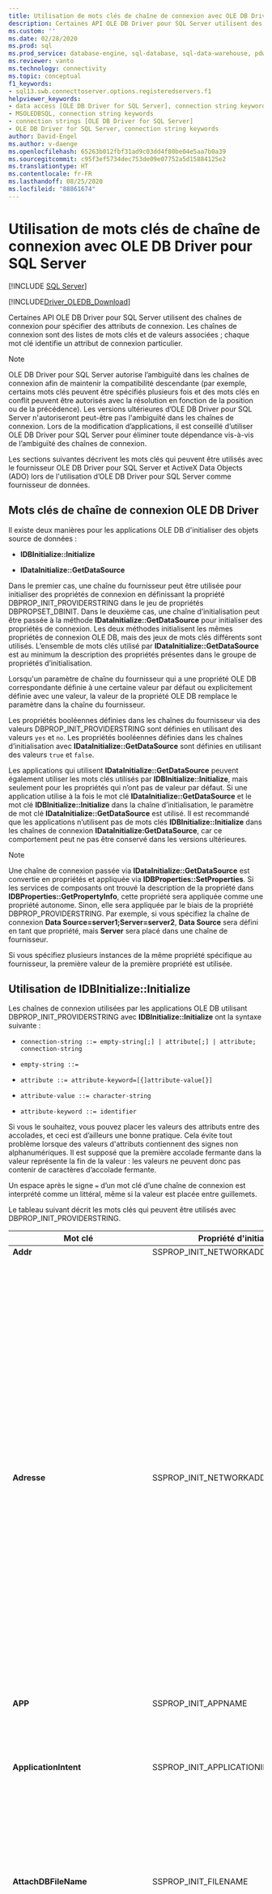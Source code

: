 ```yaml
---
title: Utilisation de mots clés de chaîne de connexion avec OLE DB Driver
description: Certaines API OLE DB Driver pour SQL Server utilisent des chaînes de connexion, qui sont une liste de mots clés et de valeurs qui identifient des attributs de connexion particuliers.
ms.custom: ''
ms.date: 02/28/2020
ms.prod: sql
ms.prod_service: database-engine, sql-database, sql-data-warehouse, pdw
ms.reviewer: vanto
ms.technology: connectivity
ms.topic: conceptual
f1_keywords:
- sql13.swb.connecttoserver.options.registeredservers.f1
helpviewer_keywords:
- data access [OLE DB Driver for SQL Server], connection string keywords
- MSOLEDBSQL, connection string keywords
- connection strings [OLE DB Driver for SQL Server]
- OLE DB Driver for SQL Server, connection string keywords
author: David-Engel
ms.author: v-daenge
ms.openlocfilehash: 65263b012fbf31ad9c03dd4f80be04e5aa7b0a39
ms.sourcegitcommit: c95f3ef5734dec753de09e07752a5d15884125e2
ms.translationtype: HT
ms.contentlocale: fr-FR
ms.lasthandoff: 08/25/2020
ms.locfileid: "88861674"
---
```

# <a name="using-connection-string-keywords-with-ole-db-driver-for-sql-server"></a>Utilisation de mots clés de chaîne de connexion avec OLE DB Driver pour SQL Server
[!INCLUDE [SQL Server](../../../includes/applies-to-version/sql-asdb-asdbmi-asa-pdw.md)]

[!INCLUDE[Driver_OLEDB_Download](../../../includes/driver_oledb_download.md)]

  Certaines API OLE DB Driver pour SQL Server utilisent des chaînes de connexion pour spécifier des attributs de connexion. Les chaînes de connexion sont des listes de mots clés et de valeurs associées ; chaque mot clé identifie un attribut de connexion particulier.  
  
> [!NOTE]
> OLE DB Driver pour SQL Server autorise l’ambiguïté dans les chaînes de connexion afin de maintenir la compatibilité descendante (par exemple, certains mots clés peuvent être spécifiés plusieurs fois et des mots clés en conflit peuvent être autorisés avec la résolution en fonction de la position ou de la précédence). Les versions ultérieures d’OLE DB Driver pour SQL Server n'autoriseront peut-être pas l'ambiguïté dans les chaînes de connexion. Lors de la modification d’applications, il est conseillé d’utiliser OLE DB Driver pour SQL Server pour éliminer toute dépendance vis-à-vis de l’ambiguïté des chaînes de connexion.  
  
 Les sections suivantes décrivent les mots clés qui peuvent être utilisés avec le fournisseur OLE DB Driver pour SQL Server et ActiveX Data Objects (ADO) lors de l'utilisation d’OLE DB Driver pour SQL Server comme fournisseur de données.  

## <a name="ole-db-driver-connection-string-keywords"></a>Mots clés de chaîne de connexion OLE DB Driver  

 Il existe deux manières pour les applications OLE DB d'initialiser des objets source de données :  
  
-   **IDBInitialize::Initialize**  
  
-   **IDataInitialize::GetDataSource**  
  
 Dans le premier cas, une chaîne du fournisseur peut être utilisée pour initialiser des propriétés de connexion en définissant la propriété DBPROP_INIT_PROVIDERSTRING dans le jeu de propriétés DBPROPSET_DBINIT. Dans le deuxième cas, une chaîne d’initialisation peut être passée à la méthode **IDataInitialize::GetDataSource** pour initialiser des propriétés de connexion. Les deux méthodes initialisent les mêmes propriétés de connexion OLE DB, mais des jeux de mots clés différents sont utilisés. L’ensemble de mots clés utilisé par **IDataInitialize::GetDataSource** est au minimum la description des propriétés présentes dans le groupe de propriétés d’initialisation.  
  
 Lorsqu'un paramètre de chaîne du fournisseur qui a une propriété OLE DB correspondante définie à une certaine valeur par défaut ou explicitement définie avec une valeur, la valeur de la propriété OLE DB remplace le paramètre dans la chaîne du fournisseur.  
  
 Les propriétés booléennes définies dans les chaînes du fournisseur via des valeurs DBPROP_INIT_PROVIDERSTRING sont définies en utilisant des valeurs `yes` et `no`. Les propriétés booléennes définies dans les chaînes d’initialisation avec **IDataInitialize::GetDataSource** sont définies en utilisant des valeurs `true` et `false`.  
  
 Les applications qui utilisent **IDataInitialize::GetDataSource** peuvent également utiliser les mots clés utilisés par **IDBInitialize::Initialize**, mais seulement pour les propriétés qui n’ont pas de valeur par défaut. Si une application utilise à la fois le mot clé **IDataInitialize::GetDataSource** et le mot clé **IDBInitialize::Initialize** dans la chaîne d’initialisation, le paramètre de mot clé **IDataInitialize::GetDataSource** est utilisé. Il est recommandé que les applications n’utilisent pas de mots clés **IDBInitialize::Initialize** dans les chaînes de connexion **IDataInitialize:GetDataSource**, car ce comportement peut ne pas être conservé dans les versions ultérieures.  
  
> [!NOTE]  
>  Une chaîne de connexion passée via **IDataInitialize::GetDataSource** est convertie en propriétés et appliquée via **IDBProperties::SetProperties**. Si les services de composants ont trouvé la description de la propriété dans **IDBProperties::GetPropertyInfo**, cette propriété sera appliquée comme une propriété autonome. Sinon, elle sera appliquée par le biais de la propriété DBPROP_PROVIDERSTRING. Par exemple, si vous spécifiez la chaîne de connexion **Data Source=server1;Server=server2**, **Data Source** sera défini en tant que propriété, mais **Server** sera placé dans une chaîne de fournisseur.  
  
 Si vous spécifiez plusieurs instances de la même propriété spécifique au fournisseur, la première valeur de la première propriété est utilisée.  

## <a name="using-idbinitializeinitialize"></a>Utilisation de IDBInitialize::Initialize

 Les chaînes de connexion utilisées par les applications OLE DB utilisant DBPROP_INIT_PROVIDERSTRING avec **IDBInitialize::Initialize** ont la syntaxe suivante :  
  
 - `connection-string ::= empty-string[;] | attribute[;] | attribute; connection-string`  
  
 - `empty-string ::=`  
  
 - `attribute ::= attribute-keyword=[{]attribute-value[}]`  
  
 - `attribute-value ::= character-string`  
  
 - `attribute-keyword ::= identifier`  
  
 Si vous le souhaitez, vous pouvez placer les valeurs des attributs entre des accolades, et ceci est d’ailleurs une bonne pratique. Cela évite tout problème lorsque des valeurs d'attributs contiennent des signes non alphanumériques. Il est supposé que la première accolade fermante dans la valeur représente la fin de la valeur : les valeurs ne peuvent donc pas contenir de caractères d’accolade fermante.  
  
 Un espace après le signe `=` d’un mot clé d’une chaîne de connexion est interprété comme un littéral, même si la valeur est placée entre guillemets.  
  
 Le tableau suivant décrit les mots clés qui peuvent être utilisés avec DBPROP_INIT_PROVIDERSTRING.  
  
|Mot clé|Propriété d'initialisation|Description|  
|-------------|-----------------------------|-----------------|  
|**Addr**|SSPROP_INIT_NETWORKADDRESS|Synonyme de **Address**.|  
|**Adresse**|SSPROP_INIT_NETWORKADDRESS|Adresse réseau du serveur exécutant une instance de [!INCLUDE[ssNoVersion](../../../includes/ssnoversion-md.md)]. **Address** est généralement le nom réseau du serveur, mais il peut s’agir d’autres noms tels qu’un canal, une adresse IP ou un port TCP/IP et une adresse de socket.<br /><br /> Si vous spécifiez une adresse IP, assurez-vous que les protocoles TCP/IP ou de canaux nommés sont activés dans le Gestionnaire de configuration [!INCLUDE[ssNoVersion](../../../includes/ssnoversion-md.md)].<br /><br /> La valeur **Adresse** est prioritaire sur la valeur passée à **Serveur** dans les chaînes de connexion lors de l’utilisation d’OLE DB Driver pour SQL Server. Notez également que `Address=;` se connecte au serveur spécifié dans le mot clé **Server**, tandis que `Address= ;, Address=.;`, `Address=localhost;` et `Address=(local);` entraîne tous l’établissement d’une connexion au serveur local.<br /><br /> La syntaxe complète du mot clé **Address** est la suivante :<br /><br /> [_protocol_ **:** ]_Address_[ **,** _port &#124;\pipe\pipename_]<br /><br /> Le_protocole_ peut avoir la valeur **tcp** (TCP/IP), **lpc** (mémoire partagée) ou **np** (canaux nommés). Pour plus d’informations sur les protocoles, consultez [Configurer des protocoles clients](../../../database-engine/configure-windows/configure-client-protocols.md).<br /><br /> Si les mots clés _protocole_ et **réseau** ne sont pas spécifiés, OLE DB Driver pour SQL Server utilise l’ordre des protocoles spécifié dans [!INCLUDE[ssNoVersion](../../../includes/ssnoversion-md.md)] Configuration Manager.<br /><br /> *port* est le port auquel se connecter, sur le serveur spécifié. Par défaut, [!INCLUDE[ssNoVersion](../../../includes/ssnoversion-md.md)] utilise le port 1433.|   
|**APP**|SSPROP_INIT_APPNAME|Chaîne identifiant l'application.|  
|**ApplicationIntent**|SSPROP_INIT_APPLICATIONINTENT|Déclare le type de la charge de travail de l'application lors de la connexion à un serveur. Les valeurs possibles sont `ReadOnly` et `ReadWrite`.<br /><br /> Par défaut, il s’agit de `ReadWrite`. Pour plus d’informations sur la prise en charge d’OLE DB Driver pour SQL Server pour les [!INCLUDE[ssHADR](../../../includes/sshadr-md.md)], consultez [Prise en charge par OLE DB Driver pour SQL Server de la haute disponibilité et de la récupération](../features/oledb-driver-for-sql-server-support-for-high-availability-disaster-recovery.md).|  
|**AttachDBFileName**|SSPROP_INIT_FILENAME|Nom du fichier primaire (incluez le nom de chemin d'accès complet) d'une base de données pouvant être attachée. Pour utiliser **AttachDBFileName**, vous devez également spécifier le nom de la base de données avec le mot clé Database de chaîne de fournisseur. Si la base de données a été attachée précédemment, [!INCLUDE[ssNoVersion](../../../includes/ssnoversion-md.md)] ne la rattache pas (il utilise la base de données attachée comme valeur par défaut pour la connexion).|  
|**Authentification**<a href="#table1_1"><sup id="table1_authmode">**1**</sup></a>|SSPROP_AUTH_MODE|Spécifie l’authentification SQL ou Active Directory utilisée. Les valeurs autorisées sont :<br/><ul><li>`(not set)`: Mode d’authentification déterminé par les autres mots clés.</li><li>`ActiveDirectoryPassword:`Authentification par ID d’utilisateur et mot de passe avec une identité Azure Active Directory.</li><li>`ActiveDirectoryIntegrated:` Authentification intégrée avec une identité Azure Active Directory.</li><br/>**REMARQUE :** Le mot clé `ActiveDirectoryIntegrated` peut également être utilisé pour l’authentification Windows à SQL Server. Il remplace les mots clés d’authentification `Integrated Security` (ou `Trusted_Connection`). Il est **recommandé** que les applications qui utilisent des mots clés `Integrated Security` (ou `Trusted_Connection`) ou leurs propriétés correspondantes définissent la valeur du mot clé `Authentication` (ou de sa propriété correspondante) sur `ActiveDirectoryIntegrated` pour activer le nouveau chiffrement et le comportement de validation de certificat.<br/><br/><li>`ActiveDirectoryInteractive:` Authentification interactive avec une identité Azure Active Directory. Cette méthode prend en charge Azure Multi-Factor Authentication (MFA). </li><li>`ActiveDirectoryMSI:` Authentification d’une [identité managée (MSI)](https://docs.microsoft.com/azure/active-directory/managed-identities-azure-resources/overview). Pour une identité affectée par l’utilisateur, l’ID d’utilisateur doit être défini sur l’ID d’objet de l’identité d’utilisateur.</li><li>`SqlPassword:` Authentification à l’aide de l’ID d’utilisateur et du mot de passe.</li><br/>**REMARQUE :** Il est **recommandé** que les applications utilisant l’authentification `SQL Server` définissent la valeur du mot clé `Authentication` (ou de sa propriété correspondante) sur `SqlPassword` pour activer le [nouveau chiffrement et le comportement de validation de certificat](../features/using-azure-active-directory.md#encryption-and-certificate-validation).</ul>|
|**Traduire automatiquement**|SSPROP_INIT_AUTOTRANSLATE|Synonyme de **AutoTranslate**.|  
|**AutoTranslate**|SSPROP_INIT_AUTOTRANSLATE|Configure la traduction de caractères OEM/ANSI. Les valeurs reconnues sont `yes` et `no`.|  
|**Sauvegarde de la base de données**|DBPROP_INIT_CATALOG|Nom de la base de données.|  
|**DataTypeCompatibility**|SSPROP_INIT_DATATYPECOMPATIBILITY|Spécifie le mode de gestion de type de données à utiliser. Les valeurs reconnues sont `0` pour les types de données de fournisseur et `80` pour les types de données SQL Server 2000.|  
|**Chiffrer**<a href="#table1_1"><sup>**1**</sup></a>|SSPROP_INIT_ENCRYPT|Spécifie si les données doivent être chiffrées avant d'être envoyées sur le réseau. Les valeurs possibles sont `yes` et `no`. La valeur par défaut est `no`.|  
|**FailoverPartner**|SSPROP_INIT_FAILOVERPARTNER|Nom du serveur de basculement utilisé pour la mise en miroir de bases de données.|  
|**FailoverPartnerSPN**|SSPROP_INIT_FAILOVERPARTNERSPN|Nom principal de service du partenaire de basculement. La valeur par défaut est une chaîne vide. Une chaîne vide force OLE DB Driver pour SQL Server à utiliser le nom principal de service par défaut, généré par le fournisseur.|  
|**Langage**|SSPROPT_INIT_CURRENTLANGUAGE|Langue de [!INCLUDE[ssNoVersion](../../../includes/ssnoversion-md.md)].|  
|**MarsConn**|SSPROP_INIT_MARSCONNECTION|Active ou désactive MARS (Multiple Active Result Set) sur la connexion si le serveur est [!INCLUDE[ssVersion2005](../../../includes/ssversion2005-md.md)] ou version ultérieure. Les valeurs possibles sont `yes` et `no`. La valeur par défaut est `no`.|  
|**MultiSubnetFailover**|SSPROP_INIT_MULTISUBNETFAILOVER|Spécifiez toujours **MultiSubnetFailover=Yes** lors de la connexion à l’écouteur de groupe de disponibilité d’un groupe de disponibilité [!INCLUDE[ssNoVersion](../../../includes/ssnoversion-md.md)] ou d’une instance de cluster de basculement [!INCLUDE[ssNoVersion](../../../includes/ssnoversion-md.md)]. **MultiSubnetFailover=Yes** configure OLE DB Driver pour SQL Server pour accélérer la détection du serveur (actuellement) actif et la connexion à ce dernier. Les valeurs possibles sont `Yes` et `No`. Par défaut, il s’agit de `No`. Par exemple :<br /><br /> `MultiSubnetFailover=Yes`<br /><br /> Pour plus d’informations sur la prise en charge d’OLE DB Driver pour SQL Server pour les [!INCLUDE[ssHADR](../../../includes/sshadr-md.md)], consultez [Prise en charge par OLE DB Driver pour SQL Server de la haute disponibilité et de la récupération](../../oledb/features/oledb-driver-for-sql-server-support-for-high-availability-disaster-recovery.md).|  
|**Net**|SSPROP_INIT_NETWORKLIBRARY|Synonyme de **Network**.|  
|**Réseau**|SSPROP_INIT_NETWORKLIBRARY|Bibliothèque réseau utilisée pour établir une connexion à une instance de [!INCLUDE[ssNoVersion](../../../includes/ssnoversion-md.md)] dans l'organisation.|  
|**Network Library**|SSPROP_INIT_NETWORKLIBRARY|Synonyme de **Network**.|  
|**PacketSize**|SSPROP_INIT_PACKETSIZE|Taille du paquet Tabular Data Stream (TDS). La valeur par défaut est 0 (la valeur réelle est déterminée par le serveur).|  
|**PersistSensitive**|DBPROP_AUTH_PERSIST_SENSITIVE_AUTHINFO|Accepte les chaînes `yes` et `no` comme valeurs. Quand `no` est utilisé, l’objet source de données n’est pas autorisé à rendre persistantes les informations d’authentification sensibles|  
|**PWD**|DBPROP_AUTH_PASSWORD|Mot de passe de compte de connexion [!INCLUDE[ssNoVersion](../../../includes/ssnoversion-md.md)].|  
|**Serveur**|DBPROP_INIT_DATASOURCE|Nom d'une instance de [!INCLUDE[ssNoVersion](../../../includes/ssnoversion-md.md)]. La valeur doit être le nom d'un serveur sur le réseau, une adresse IP ou le nom d'un alias du Gestionnaire de configuration [!INCLUDE[ssNoVersion](../../../includes/ssnoversion-md.md)].<br /><br /> Lorsque cette valeur n'est pas spécifiée, une connexion est établie à l'instance par défaut sur l'ordinateur local.<br /><br /> Le mot clé **Address** remplace le mot clé **Server**.<br /><br /> Vous pouvez vous connecter à l’instance par défaut sur le serveur local en spécifiant l’un des éléments suivants :<br /><br /> **Server=;**<br /><br /> **Server=.;**<br /><br /> **Server=(local);**<br /><br /> **Server=(local);**<br /><br /> **Server=(localhost);**<br /><br /> **Server=(localdb)\\** *instancename* **;**<br /><br /> Pour plus d’informations sur la prise en charge de LocalDB, consultez [Prise en charge de la base de données locale par OLE DB Driver pour SQL Server](../../oledb/features/oledb-driver-for-sql-server-support-for-localdb.md).<br /><br /> Pour spécifier une instance nommée de [!INCLUDE[ssNoVersion](../../../includes/ssnoversion-md.md)], ajoutez **\\** _InstanceName_.<br /><br /> Si aucun serveur n'est spécifié, une connexion est établie à l'instance par défaut sur l'ordinateur local.<br /><br /> Si vous spécifiez une adresse IP, assurez-vous que les protocoles TCP/IP ou de canaux nommés sont activés dans le Gestionnaire de configuration [!INCLUDE[ssNoVersion](../../../includes/ssnoversion-md.md)].<br /><br /> La syntaxe complète du mot clé **Server** est la suivante :<br /><br /> **Server=** [_protocol_ **:** ]*Server*[ **,** _port_]<br /><br /> Le_protocole_ peut avoir la valeur **tcp** (TCP/IP), **lpc** (mémoire partagée) ou **np** (canaux nommés).<br /><br /> Voici un exemple de spécification d'un canal nommé :<br /><br /> `np:\\.\pipe\MSSQL$MYINST01\sql\query`<br /><br /> La ligne ci-dessus spécifie le protocole de canal nommé (`np`), un canal nommé sur la machine locale (`\\.\pipe`), le nom de l’instance [!INCLUDE[ssNoVersion](../../../includes/ssnoversion-md.md)] (`MSSQL$MYINST01`) et le nom par défaut du canal nommé (`sql/query`).<br /><br /> Si les mots clés *protocole* et **réseau** ne sont pas spécifiés, OLE DB Driver pour SQL Server utilise l’ordre des protocoles spécifié dans [!INCLUDE[ssNoVersion](../../../includes/ssnoversion-md.md)] Configuration Manager.<br /><br /> *port* est le port auquel se connecter, sur le serveur spécifié. Par défaut, [!INCLUDE[ssNoVersion](../../../includes/ssnoversion-md.md)] utilise le port 1433.<br /><br /> Les espaces sont ignorés au début de la valeur passée à **Server** dans les chaînes de connexion serveur lors de l'utilisation d’OLE DB Driver pour SQL Server.|   
|**ServerSPN**|SSPROP_INIT_SERVERSPN|Nom principal de service (SPN) du serveur. La valeur par défaut est une chaîne vide. Une chaîne vide force OLE DB Driver pour SQL Server à utiliser le nom principal de service par défaut, généré par le fournisseur.|  
|**Délai d'expiration**|DBPROP_INIT_TIMEOUT|Durée (en secondes) pendant laquelle attendre que l'initialisation de source de données s'achève.|  
|**TransparentNetworkIPResolution**|SSPROP_INIT_TNIR|Affecte la séquence de connexion lorsque la première adresse IP résolue du nom d’hôte ne répond pas et qu’il existe plusieurs adresses IP associées au nom d’hôte. TNIR interagit avec MultiSubnetFailover pour fournir plusieurs séquences de connexion. Les valeurs possibles sont `Yes` et `No`. La valeur par défaut est `Yes`. Pour plus d’informations, consultez [Utilisation de la résolution d’adresses IP réseau transparente](../../oledb/features/using-transparent-network-ip-resolution.md).|  
|**Trusted_Connection**|DBPROP_AUTH_INTEGRATED|Quand la valeur `yes` est spécifiée, cela indique à OLE DB Driver pour SQL Server d’utiliser l’authentification Windows pour la validation de la connexion. Sinon, OLE DB Driver pour SQL Server utilise un nom d’utilisateur et un mot de passe [!INCLUDE[ssNoVersion](../../../includes/ssnoversion-md.md)] pour la validation de la connexion, et les mots clés UID et PWD doivent être spécifiés.|  
|**TrustServerCertificate**<a href="#table1_1"><sup>**1**</sup></a>|SSPROP_INIT_TRUST_SERVER_CERTIFICATE|Accepte les chaînes `yes` et `no` comme valeurs. La valeur par défaut est `no`, ce qui signifie que le certificat de serveur sera validé.|  
|**UID**|DBPROP_AUTH_USERID|Nom du compte de connexion [!INCLUDE[ssNoVersion](../../../includes/ssnoversion-md.md)].|  
|**UseFMTONLY**|SSPROP_INIT_USEFMTONLY|Contrôle la façon dont les métadonnées sont récupérées pendant la connexion à [!INCLUDE[ssSQL11](../../../includes/sssql11-md.md)] et les versions ultérieures. Les valeurs possibles sont `yes` et `no`. La valeur par défaut est `no`.<br /><br />Par défaut, OLE DB Driver pour SQL Server utilise les procédures stockées [sp_describe_first_result_set](../../../relational-databases/system-stored-procedures/sp-describe-first-result-set-transact-sql.md) et [sp_describe_undeclared_parameters](../../../relational-databases/system-stored-procedures/sp-describe-undeclared-parameters-transact-sql.md) pour récupérer les métadonnées. Ces procédures stockées ont quelques limitations (par exemple, elles échouent lors de l’utilisation de tables temporaires). La définition de **UseFMTONLY** sur `yes` indique au pilote d’utiliser à la place [SET FMTONLY](../../../t-sql/statements/set-fmtonly-transact-sql.md) pour la récupération des métadonnées.|  
|**UseProcForPrepare**|SSPROP_INIT_USEPROCFORPREP|Ce mot clé est déconseillé et sa valeur est ignorée par le fournisseur OLE DB Driver pour SQL Server.|  
|**WSID**|SSPROP_INIT_WSID|Identificateur de station de travail.|  
  
<b id="table1_1">[1] :</b> Pour améliorer la sécurité, le chiffrement et le comportement de validation des certificats changent quand vous utilisez les propriétés d’initialisation de jeton d’authentification ou d’accès, ou les mots clés de chaîne de connexion correspondants. Pour plus d’informations, consultez [Chiffrement et validation des certificats](../features/using-azure-active-directory.md#encryption-and-certificate-validation).

## <a name="using-idatainitializegetdatasource"></a>Utilisation de IDataInitialize::GetDataSource

 Les chaînes de connexion utilisées par les applications OLE DB utilisant **IDataInitialize::GetDataSource** ont la syntaxe suivante :  
  
 - `connection-string ::= empty-string[;] | attribute[;] | attribute; connection-string`  
  
 - `empty-string ::=`  
  
 - `attribute ::= attribute-keyword=[quote]attribute-value[quote]`  
  
 - `attribute-value ::= character-string`  
  
 - `attribute-keyword ::= identifier`  
  
 - `quote ::= " | '`  
  
 L'utilisation des propriétés doit être conforme à la syntaxe autorisée dans l'étendue. Par exemple, **WSID** utilise des accolades ( **{}** ) pour les guillemets et **Nom de l’application** utilise des guillemets simples ( **'** ) ou doubles ( **"** ). Seules les propriétés de chaîne peuvent être mises entre guillemets. Une erreur `Connection String does not conform to OLE DB specification` est générée si vous tentez de placer entre guillemets un entier ou une propriété énumérée.  
  
 Les valeurs d'attributs peuvent éventuellement être placées entre guillemets simples ou doubles, et ceci est d'ailleurs recommandé. Cela évite tout problème lorsque des valeurs contiennent des caractères non alphanumériques. Le caractère entre guillemets utilisé peut également apparaître dans des valeurs, à condition de doubler les guillemets.  
  
 Un espace après le signe égal (=) d’un mot clé de chaîne de connexion sera interprété comme un littéral, même si la valeur est placée entre guillemets.  
  
 Si une chaîne de connexion a plusieurs des propriétés répertoriées dans le tableau suivant, la valeur de la dernière propriété sera utilisée.  
  
 Le tableau suivant décrit les mots clés qui peuvent être utilisés avec **IDataInitialize::GetDataSource** :  
  
|Mot clé|Propriété d'initialisation|Description|  
|-------------|-----------------------------|-----------------|  
|**Jeton d'accès**<a href="#table2_1"><sup id="table2_accesstoken">**1**</sup></a>|SSPROP_AUTH_ACCESS_TOKEN|Le jeton d’accès utilisé pour s’authentifier auprès d’Azure Active Directory. <br/><br/>**REMARQUE :** Il est erroné de spécifier ce mot clé ainsi que les mots clés de chaîne de connexion `UID`, `PWD`, `Trusted_Connection` ou `Authentication` ou leurs propriétés/mots clés correspondants.|
|**Nom d’application**|SSPROP_INIT_APPNAME|Chaîne identifiant l'application.|  
|**Intention de l’application**|SSPROP_INIT_APPLICATIONINTENT|Déclare le type de la charge de travail de l'application lors de la connexion à un serveur. Les valeurs possibles sont `ReadOnly` et `ReadWrite`.<br /><br /> Par défaut, il s’agit de `ReadWrite`. Pour plus d’informations sur la prise en charge d’OLE DB Driver pour SQL Server pour les [!INCLUDE[ssHADR](../../../includes/sshadr-md.md)], consultez [Prise en charge par OLE DB Driver pour SQL Server de la haute disponibilité et de la récupération](../features/oledb-driver-for-sql-server-support-for-high-availability-disaster-recovery.md).|  
|**Authentification**<a href="#table2_1"><sup>**1**</sup></a>|SSPROP_AUTH_MODE|Spécifie l’authentification SQL ou Active Directory utilisée. Les valeurs autorisées sont :<br/><ul><li>`(not set)`: Mode d’authentification déterminé par les autres mots clés.</li><li>`ActiveDirectoryPassword:`Authentification par ID d’utilisateur et mot de passe avec une identité Azure Active Directory.</li><li>`ActiveDirectoryIntegrated:` Authentification intégrée avec une identité Azure Active Directory.</li><br/>**REMARQUE :** Le mot clé `ActiveDirectoryIntegrated` peut également être utilisé pour l’authentification Windows à SQL Server. Il remplace les mots clés d’authentification `Integrated Security` (ou `Trusted_Connection`). Il est **recommandé** que les applications qui utilisent des mots clés `Integrated Security` (ou `Trusted_Connection`) ou leurs propriétés correspondantes définissent la valeur du mot clé `Authentication` (ou de sa propriété correspondante) sur `ActiveDirectoryIntegrated` pour activer le nouveau chiffrement et le comportement de validation de certificat.<br/><br/><li>`ActiveDirectoryInteractive:` Authentification interactive avec une identité Azure Active Directory. Cette méthode prend en charge Azure Multi-Factor Authentication (MFA). </li><li>`ActiveDirectoryMSI:` Authentification d’une [identité managée (MSI)](https://docs.microsoft.com/azure/active-directory/managed-identities-azure-resources/overview). Pour une identité affectée par l’utilisateur, l’ID d’utilisateur doit être défini sur l’ID d’objet de l’identité d’utilisateur.</li><li>`SqlPassword:` Authentification à l’aide de l’ID d’utilisateur et du mot de passe.</li><br/>**REMARQUE :** Il est **recommandé** que les applications utilisant l’authentification `SQL Server` définissent la valeur du mot clé `Authentication` (ou de sa propriété correspondante) sur `SqlPassword` pour activer le [nouveau chiffrement et le comportement de validation de certificat](../features/using-azure-active-directory.md#encryption-and-certificate-validation).</ul>|
|**Traduire automatiquement**|SSPROP_INIT_AUTOTRANSLATE|Synonyme de **AutoTranslate**.|  
|**AutoTranslate**|SSPROP_INIT_AUTOTRANSLATE|Configure la traduction de caractères OEM/ANSI. Les valeurs reconnues sont `true` et `false`.|  
|**Connect Timeout**|DBPROP_INIT_TIMEOUT|Durée (en secondes) pendant laquelle attendre que l'initialisation de source de données s'achève.|  
|**Current Language**|SSPROPT_INIT_CURRENTLANGUAGE|Nom de la langue de [!INCLUDE[ssNoVersion](../../../includes/ssnoversion-md.md)].|  
|**Source de données**|DBPROP_INIT_DATASOURCE|Nom d'une instance de [!INCLUDE[ssNoVersion](../../../includes/ssnoversion-md.md)] dans l'organisation.<br /><br /> Lorsque cette valeur n'est pas spécifiée, une connexion est établie à l'instance par défaut sur l'ordinateur local.<br /><br /> Pour plus d’informations sur la syntaxe d’adresse valide, consultez la description du mot clé **Server** dans cette rubrique.|  
|**DataTypeCompatibility**|SSPROP_INIT_DATATYPECOMPATIBILITY|Spécifie le mode de gestion de type de données à utiliser. Les valeurs reconnues sont `0` pour les types de données de fournisseur et `80` pour les types de données [!INCLUDE[ssVersion2000](../../../includes/ssversion2000-md.md)].|  
|**Failover Partner**|SSPROP_INIT_FAILOVERPARTNER|Nom du serveur de basculement utilisé pour la mise en miroir de bases de données.|  
|**Failover Partner SPN**|SSPROP_INIT_FAILOVERPARTNERSPN|Nom principal de service du partenaire de basculement. La valeur par défaut est une chaîne vide. Une chaîne vide force OLE DB Driver pour SQL Server à utiliser le nom principal de service par défaut, généré par le fournisseur.|  
|**Catalogue initial**|DBPROP_INIT_CATALOG|Nom de la base de données.|  
|**Nom de fichier initial**|SSPROP_INIT_FILENAME|Nom du fichier primaire (incluez le nom de chemin d'accès complet) d'une base de données pouvant être attachée. Pour utiliser **AttachDBFileName**, vous devez également spécifier le nom de la base de données avec le mot clé DATABASE de chaîne de fournisseur. Si la base de données a été attachée précédemment, [!INCLUDE[ssNoVersion](../../../includes/ssnoversion-md.md)] ne la rattache pas (il utilise la base de données attachée comme valeur par défaut pour la connexion).|  
|**Sécurité intégrée**|DBPROP_AUTH_INTEGRATED|Accepte la valeur `SSPI` pour l’authentification Windows.|  
|**MARS Connection**|SSPROP_INIT_MARSCONNECTION|Active ou désactive MARS (Multiple Active Result Set) sur la connexion. Les valeurs reconnues sont `true` et `false`. Par défaut, il s’agit de `false`.|  
|**MultiSubnetFailover**|SSPROP_INIT_MULTISUBNETFAILOVER|Spécifiez toujours **MultiSubnetFailover=True** lors de la connexion à l’écouteur de groupe de disponibilité d’un groupe de disponibilité [!INCLUDE[ssNoVersion](../../../includes/ssnoversion-md.md)] ou d’une instance de cluster de basculement [!INCLUDE[ssNoVersion](../../../includes/ssnoversion-md.md)]. **MultiSubnetFailover=True** configure OLE DB Driver pour SQL Server pour accélérer la détection du serveur (actuellement) actif et la connexion à ce dernier. Les valeurs possibles sont `True` et `False`. Par défaut, il s’agit de `False`. Par exemple :<br /><br /> `MultiSubnetFailover=True`<br /><br /> Pour plus d’informations sur la prise en charge d’OLE DB Driver pour SQL Server pour les [!INCLUDE[ssHADR](../../../includes/sshadr-md.md)], consultez [Prise en charge par OLE DB Driver pour SQL Server de la haute disponibilité et de la récupération](../features/oledb-driver-for-sql-server-support-for-high-availability-disaster-recovery.md).|  
|**Network Address**|SSPROP_INIT_NETWORKADDRESS|Adresse réseau d'une instance de [!INCLUDE[ssNoVersion](../../../includes/ssnoversion-md.md)] dans l'organisation.<br /><br /> Pour plus d’informations sur la syntaxe d’adresse valide, consultez la description du mot clé **Address**, dans cette rubrique.|  
|**Network Library**|SSPROP_INIT_NETWORKLIBRARY|Bibliothèque réseau utilisée pour établir une connexion à une instance de [!INCLUDE[ssNoVersion](../../../includes/ssnoversion-md.md)] dans l'organisation.|  
|**Packet Size**|SSPROP_INIT_PACKETSIZE|Taille du paquet Tabular Data Stream (TDS). La valeur par défaut est 0 (la valeur réelle est déterminée par le serveur).|  
|**Mot de passe**|DBPROP_AUTH_PASSWORD|Mot de passe de compte de connexion [!INCLUDE[ssNoVersion](../../../includes/ssnoversion-md.md)].|  
|**Persist Security Info**|DBPROP_AUTH_PERSIST_SENSITIVE_AUTHINFO|Accepte les chaînes `true` et `false` comme valeurs. Quand `false` est spécifié, l’objet source de données n’est pas autorisé à rendre persistantes les informations d’authentification sensibles|  
|**Fournisseur**||Pour OLE DB Driver pour SQL Server, il doit s’agir de « MSOLEDBSQL ».|  
|**Server SPN**|SSPROP_INIT_SERVERSPN|Nom principal de service (SPN) du serveur. La valeur par défaut est une chaîne vide. Une chaîne vide force OLE DB Driver pour SQL Server à utiliser le nom principal de service par défaut, généré par le fournisseur.|  
|**TransparentNetworkIPResolution**|SSPROP_INIT_TNIR|Affecte la séquence de connexion lorsque la première adresse IP résolue du nom d’hôte ne répond pas et qu’il existe plusieurs adresses IP associées au nom d’hôte. TNIR interagit avec MultiSubnetFailover pour fournir plusieurs séquences de connexion. Les valeurs possibles sont `True` et `False`. La valeur par défaut est `True`. Pour plus d’informations, consultez [Utilisation de la résolution d’adresses IP réseau transparente](../../oledb/features/using-transparent-network-ip-resolution.md).|  
|**Faire confiance au certificat de serveur**<a href="#table2_1"><sup>**1**</sup></a>|SSPROP_INIT_TRUST_SERVER_CERTIFICATE|Accepte les chaînes `true` et `false` comme valeurs. La valeur par défaut est `false`, ce qui signifie que le certificat de serveur sera validé.|  
|**Utiliser le chiffrement pour les données**<a href="#table2_1"><sup>**1**</sup></a>|SSPROP_INIT_ENCRYPT|Spécifie si les données doivent être chiffrées avant d'être envoyées sur le réseau. Les valeurs possibles sont `true` et `false`. La valeur par défaut est `false`.|  
|**Use FMTONLY**|SSPROP_INIT_USEFMTONLY|Contrôle la façon dont les métadonnées sont récupérées pendant la connexion à [!INCLUDE[ssSQL11](../../../includes/sssql11-md.md)] et les versions ultérieures. Les valeurs possibles sont `true` et `false`. La valeur par défaut est `false`.<br /><br />Par défaut, OLE DB Driver pour SQL Server utilise les procédures stockées [sp_describe_first_result_set](../../../relational-databases/system-stored-procedures/sp-describe-first-result-set-transact-sql.md) et [sp_describe_undeclared_parameters](../../../relational-databases/system-stored-procedures/sp-describe-undeclared-parameters-transact-sql.md) pour récupérer les métadonnées. Ces procédures stockées ont quelques limitations (par exemple, elles échouent lors de l’utilisation de tables temporaires). La définition de **Use FMTONLY** sur `true` indique au pilote d’utiliser à la place [SET FMTONLY](../../../t-sql/statements/set-fmtonly-transact-sql.md) pour la récupération des métadonnées.|  
|**ID d'utilisateur**|DBPROP_AUTH_USERID|Nom du compte de connexion [!INCLUDE[ssNoVersion](../../../includes/ssnoversion-md.md)].|  
|**Workstation ID**|SSPROP_INIT_WSID|Identificateur de station de travail.|  
  
<b id="table2_1">[1] :</b> Pour améliorer la sécurité, le chiffrement et le comportement de validation de certificat sont modifiés lorsque vous utilisez les propriétés d’initialisation de jeton d’authentification/d’accès ou les mots clés de chaîne de connexion correspondants. Pour plus d’informations, consultez [Chiffrement et validation de certificat](../features/using-azure-active-directory.md#encryption-and-certificate-validation).

 > [!NOTE]
 > Dans la chaîne de connexion, la propriété `Old Password` définit SSPROP_AUTH_OLD_PASSWORD, qui correspond au mot de passe en cours (éventuellement expiré) qui n’est pas disponible via une propriété de chaîne de fournisseur.  
  
## <a name="activex-data-objects-ado-connection-string-keywords"></a>Mots clés de chaîne de connexion ActiveX Data Objects (ADO)  

 Les applications ADO définissent la propriété **ConnectionString** des objets **ADODBConnection** ou fournissent une chaîne de connexion comme paramètre à la méthode **Open** des objets **ADODBConnection**.  
  
 Les applications ADO peuvent également utiliser les mots clés utilisés par la méthode OLE DB **IDBInitialize::Initialize**, mais uniquement pour les propriétés qui n’ont pas de valeur par défaut. Si une application utilise à la fois les mots clés ADO et les mots clés **IDBInitialize::Initialize** dans la chaîne d’initialisation, le paramètre de mot clé ADO est utilisé. Il est recommandé que les applications utilisent seulement des mots clés de chaîne de connexion ADO.  
  
 Les chaînes de connexion utilisées par ADO ont la syntaxe suivante :  
  
 - `connection-string ::= empty-string[;] | attribute[;] | attribute; connection-string`  
  
 - `empty-string ::=`  
  
 - `attribute ::= attribute-keyword=["]attribute-value["]`  
  
 - `attribute-value ::= character-string`  
  
 - `attribute-keyword ::= identifier`  
  
 Les valeurs d'attributs peuvent éventuellement être placées entre guillemets doubles, et ceci est d'ailleurs recommandé. Cela évite tout problème lorsque des valeurs contiennent des caractères non alphanumériques. Les valeurs d'attributs ne peuvent pas contenir de guillemets doubles.  
  
 Le tableau suivant décrit les mots clés qui peuvent être utilisés avec une chaîne de connexion ADO :  
  
|Mot clé|Propriété d'initialisation|Description|  
|-------------|-----------------------------|-----------------|  
|**Jeton d'accès**<a href="#table3_1"><sup id="table3_accesstoken">**1**</sup></a>|SSPROP_AUTH_ACCESS_TOKEN|Le jeton d’accès utilisé pour s’authentifier auprès d’Azure Active Directory.<br/><br/>**REMARQUE :** Il est erroné de spécifier ce mot clé ainsi que les mots clés de chaîne de connexion `UID`, `PWD`, `Trusted_Connection` ou `Authentication` ou leurs propriétés/mots clés correspondants.|
|**Intention de l’application**|SSPROP_INIT_APPLICATIONINTENT|Déclare le type de la charge de travail de l'application lors de la connexion à un serveur. Les valeurs possibles sont `ReadOnly` et `ReadWrite`.<br /><br /> Par défaut, il s’agit de `ReadWrite`. Pour plus d’informations sur la prise en charge d’OLE DB Driver pour SQL Server pour les [!INCLUDE[ssHADR](../../../includes/sshadr-md.md)], consultez [Prise en charge par OLE DB Driver pour SQL Server de la haute disponibilité et de la récupération](../features/oledb-driver-for-sql-server-support-for-high-availability-disaster-recovery.md).|  
|**Nom d’application**|SSPROP_INIT_APPNAME|Chaîne identifiant l'application.|  
|**Authentification**<a href="#table3_1"><sup>**1**</sup></a>|SSPROP_AUTH_MODE|Spécifie l’authentification SQL ou Active Directory utilisée. Les valeurs autorisées sont :<br/><ul><li>`(not set)`: Mode d’authentification déterminé par les autres mots clés.</li><li>`ActiveDirectoryPassword:`Authentification par ID d’utilisateur et mot de passe avec une identité Azure Active Directory.</li><li>`ActiveDirectoryIntegrated:` Authentification intégrée avec une identité Azure Active Directory.</li><br/>**REMARQUE :** Le mot clé `ActiveDirectoryIntegrated` peut également être utilisé pour l’authentification Windows à SQL Server. Il remplace les mots clés d’authentification `Integrated Security` (ou `Trusted_Connection`). Il est **recommandé** que les applications qui utilisent des mots clés `Integrated Security` (ou `Trusted_Connection`) ou leurs propriétés correspondantes définissent la valeur du mot clé `Authentication` (ou de sa propriété correspondante) sur `ActiveDirectoryIntegrated` pour activer le nouveau chiffrement et le comportement de validation de certificat.<br/><br/><li>`ActiveDirectoryInteractive:` Authentification interactive avec une identité Azure Active Directory. Cette méthode prend en charge Azure Multi-Factor Authentication (MFA). </li><li>`ActiveDirectoryMSI:` Authentification d’une [identité managée (MSI)](https://docs.microsoft.com/azure/active-directory/managed-identities-azure-resources/overview). Pour une identité affectée par l’utilisateur, l’ID d’utilisateur doit être défini sur l’ID d’objet de l’identité d’utilisateur.</li><li>`SqlPassword:` Authentification à l’aide de l’ID d’utilisateur et du mot de passe.</li><br/>**REMARQUE :** Il est **recommandé** que les applications utilisant l’authentification `SQL Server` définissent la valeur du mot clé `Authentication` (ou de sa propriété correspondante) sur `SqlPassword` pour activer le [nouveau chiffrement et le comportement de validation de certificat](../features/using-azure-active-directory.md#encryption-and-certificate-validation).</ul>|
|**Traduire automatiquement**|SSPROP_INIT_AUTOTRANSLATE|Synonyme de **AutoTranslate**.|  
|**AutoTranslate**|SSPROP_INIT_AUTOTRANSLATE|Configure la traduction de caractères OEM/ANSI. Les valeurs reconnues sont `true` et `false`.|  
|**Connect Timeout**|DBPROP_INIT_TIMEOUT|Durée (en secondes) pendant laquelle attendre que l'initialisation de source de données s'achève.|  
|**Current Language**|SSPROPT_INIT_CURRENTLANGUAGE|Nom de la langue de [!INCLUDE[ssNoVersion](../../../includes/ssnoversion-md.md)].|  
|**Source de données**|DBPROP_INIT_DATASOURCE|Nom d'une instance de [!INCLUDE[ssNoVersion](../../../includes/ssnoversion-md.md)] dans l'organisation.<br /><br /> Lorsque cette valeur n'est pas spécifiée, une connexion est établie à l'instance par défaut sur l'ordinateur local.<br /><br /> Pour plus d’informations sur la syntaxe d’adresse valide, consultez la description du mot clé **Server** dans cette rubrique.|  
|**DataTypeCompatibility**|SSPROP_INIT_DATATYPECOMPATIBILITY|Spécifie le mode de gestion de type de données qui sera utilisé. Les valeurs reconnues sont `0` pour les types de données de fournisseur et `80` pour les types de données SQL Server 2000.|  
|**Failover Partner**|SSPROP_INIT_FAILOVERPARTNER|Nom du serveur de basculement utilisé pour la mise en miroir de bases de données.|  
|**Failover Partner SPN**|SSPROP_INIT_FAILOVERPARTNERSPN|Nom principal de service du partenaire de basculement. La valeur par défaut est une chaîne vide. Une chaîne vide force OLE DB Driver pour SQL Server à utiliser le nom principal de service par défaut, généré par le fournisseur.|  
|**Catalogue initial**|DBPROP_INIT_CATALOG|Nom de la base de données.|  
|**Nom de fichier initial**|SSPROP_INIT_FILENAME|Nom du fichier primaire (incluez le nom de chemin d'accès complet) d'une base de données pouvant être attachée. Pour utiliser **AttachDBFileName**, vous devez également spécifier le nom de la base de données avec le mot clé **DATABASE** de chaîne de fournisseur. Si la base de données était attachée auparavant, [!INCLUDE[ssNoVersion](../../../includes/ssnoversion-md.md)] ne la rattache pas (il utilise la base de données attachée comme valeur par défaut pour la connexion).|  
|**Sécurité intégrée**|DBPROP_AUTH_INTEGRATED|Accepte la valeur `SSPI` pour l’authentification Windows.|  
|**MARS Connection**|SSPROP_INIT_MARSCONNECTION|Active ou désactive MARS (Multiple Active Result Set) sur la connexion si le serveur est [!INCLUDE[ssVersion2005](../../../includes/ssversion2005-md.md)] ou version ultérieure. Les valeurs reconnues sont `true` et `false`. La valeur par défaut est `false`.|  
|**MultiSubnetFailover**|SSPROP_INIT_MULTISUBNETFAILOVER|Spécifiez toujours **MultiSubnetFailover=True** lors de la connexion à l’écouteur de groupe de disponibilité d’un groupe de disponibilité [!INCLUDE[ssNoVersion](../../../includes/ssnoversion-md.md)] ou d’une instance de cluster de basculement [!INCLUDE[ssNoVersion](../../../includes/ssnoversion-md.md)]. **MultiSubnetFailover=True** configure OLE DB Driver pour SQL Server pour accélérer la détection du serveur (actuellement) actif et la connexion à ce dernier. Les valeurs possibles sont `True` et `False`. Par défaut, il s’agit de `False`. Par exemple :<br /><br /> `MultiSubnetFailover=True`<br /><br /> Pour plus d’informations sur la prise en charge d’OLE DB Driver pour SQL Server pour les [!INCLUDE[ssHADR](../../../includes/sshadr-md.md)], consultez [Prise en charge par OLE DB Driver pour SQL Server de la haute disponibilité et de la récupération](../features/oledb-driver-for-sql-server-support-for-high-availability-disaster-recovery.md).|  
|**Network Address**|SSPROP_INIT_NETWORKADDRESS|Adresse réseau d'une instance de [!INCLUDE[ssNoVersion](../../../includes/ssnoversion-md.md)] dans l'organisation.<br /><br /> Pour plus d’informations sur la syntaxe d’adresse valide, consultez la description du mot clé **Address**, dans cette rubrique.|  
|**Network Library**|SSPROP_INIT_NETWORKLIBRARY|Bibliothèque réseau utilisée pour établir une connexion à une instance de [!INCLUDE[ssNoVersion](../../../includes/ssnoversion-md.md)] dans l'organisation.|  
|**Packet Size**|SSPROP_INIT_PACKETSIZE|Taille du paquet Tabular Data Stream (TDS). La valeur par défaut est 0 (la valeur réelle est déterminée par le serveur).|  
|**Mot de passe**|DBPROP_AUTH_PASSWORD|Mot de passe de compte de connexion [!INCLUDE[ssNoVersion](../../../includes/ssnoversion-md.md)].|  
|**Persist Security Info**|DBPROP_AUTH_PERSIST_SENSITIVE_AUTHINFO|Accepte les chaînes `true` et `false` comme valeurs. Quand `false` est spécifié, l’objet source de données n’est pas autorisé à rendre persistantes les informations d’authentification sensibles.|  
|**Fournisseur**||Pour OLE DB Driver pour SQL Server, la valeur est `MSOLEDBSQL`.|  
|**Server SPN**|SSPROP_INIT_SERVERSPN|Nom principal de service (SPN) du serveur. La valeur par défaut est une chaîne vide. Une chaîne vide force OLE DB Driver pour SQL Server à utiliser le nom principal de service par défaut, généré par le fournisseur.|  
|**TransparentNetworkIPResolution**|SSPROP_INIT_TNIR|Affecte la séquence de connexion lorsque la première adresse IP résolue du nom d’hôte ne répond pas et qu’il existe plusieurs adresses IP associées au nom d’hôte. TNIR interagit avec MultiSubnetFailover pour fournir plusieurs séquences de connexion. Les valeurs possibles sont `True` et `False`. La valeur par défaut est `True`. Pour plus d’informations, consultez [Utilisation de la résolution d’adresses IP réseau transparente](../../oledb/features/using-transparent-network-ip-resolution.md).|  
|**Faire confiance au certificat de serveur**<a href="#table3_1"><sup>**1**</sup></a>|SSPROP_INIT_TRUST_SERVER_CERTIFICATE|Accepte les chaînes `true` et `false` comme valeurs. La valeur par défaut est `false`, ce qui signifie que le certificat de serveur sera validé.|  
|**Utiliser le chiffrement pour les données**<a href="#table3_1"><sup>**1**</sup></a>|SSPROP_INIT_ENCRYPT|Spécifie si les données doivent être chiffrées avant d'être envoyées sur le réseau. Les valeurs possibles sont `true` et `false`. La valeur par défaut est `false`.|  
|**Use FMTONLY**|SSPROP_INIT_USEFMTONLY|Contrôle la façon dont les métadonnées sont récupérées pendant la connexion à [!INCLUDE[ssSQL11](../../../includes/sssql11-md.md)] et les versions ultérieures. Les valeurs possibles sont `true` et `false`. La valeur par défaut est `false`.<br /><br />Par défaut, OLE DB Driver pour SQL Server utilise les procédures stockées [sp_describe_first_result_set](../../../relational-databases/system-stored-procedures/sp-describe-first-result-set-transact-sql.md) et [sp_describe_undeclared_parameters](../../../relational-databases/system-stored-procedures/sp-describe-undeclared-parameters-transact-sql.md) pour récupérer les métadonnées. Ces procédures stockées ont quelques limitations (par exemple, elles échouent lors de l’utilisation de tables temporaires). La définition de **Use FMTONLY** sur `true` indique au pilote d’utiliser à la place [SET FMTONLY](../../../t-sql/statements/set-fmtonly-transact-sql.md) pour la récupération des métadonnées.|  
|**ID d'utilisateur**|DBPROP_AUTH_USERID|Nom du compte de connexion [!INCLUDE[ssNoVersion](../../../includes/ssnoversion-md.md)].|  
|**Workstation ID**|SSPROP_INIT_WSID|Identificateur de station de travail.|  
  
<b id="table3_1">[1] :</b> Pour améliorer la sécurité, le chiffrement et le comportement de validation de certificat sont modifiés lorsque vous utilisez les propriétés d’initialisation de jeton d’authentification/d’accès ou les mots clés de chaîne de connexion correspondants. Pour plus d’informations, consultez [Chiffrement et validation de certificat](../features/using-azure-active-directory.md#encryption-and-certificate-validation).

 > [!NOTE] 
 > Dans la chaîne de connexion, la propriété « Ancien Mot de passe » définit SSPROP_AUTH_OLD_PASSWORD, qui correspond au mot de passe en cours (peut-être périmé) qui n'est pas disponible via une propriété de chaîne de fournisseur.  
  
## <a name="see-also"></a>Voir aussi  

 [Génération d’applications avec OLE DB Driver pour SQL Server](building-applications-with-oledb-driver-for-sql-server.md)  
